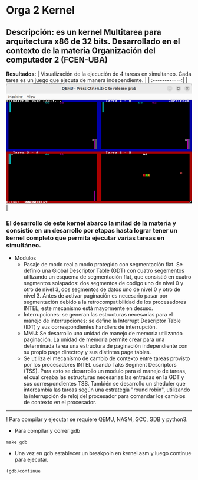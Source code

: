 # Orga 2 Kernel
## Descripción: es un kernel Multitarea para arquitectura x86 de 32 bits. Desarrollado en el contexto de la materia Organización del computador 2 (FCEN-UBA) 

 **Resultados:**
  | Visualización de la ejecución de 4 tareas en simultaneo. Cada tarea es un juego que ejecuta de manera independiente.    | 
  | :------------:|
  | ![Ejecuación de 4 tareas](./tareas_kernel.png)  |

### El desarrollo de este kernel abarco la mitad de la materia y consistio en un desarrollo por etapas hasta lograr tener un kernel completo que permita ejecutar varias tareas en simultáneo.
- Modulos   
	- Pasaje de modo real a modo protegido con segmentación flat. Se definió una Global Descriptor Table (GDT) con cuatro segementos utilizando un esquema de segmentación flat, que consistió en cuatro segmentos solapados: dos segmentos de codigo uno de nivel 0 y otro de nivel 3, dos segmentos de datos uno de nivel 0 y otro de nivel 3. Antes de activar paginación es necesario pasar por segmentación debido a la retrocompatibilidad de los procesadores INTEL, este mecanismo está mayormente en desuso.
	- Interrupciones: se generan las estructuras necesarias para el manejo de interrupciones: se define la Interrupt Descriptor Table (IDT) y sus correspondientes handlers de interrupción.  
	- MMU: Se desarrollo una unidad de manejo de memoria utilizando paginación. La unidad de memoria permite crear para una determinada tarea una estructura de paginación independiente con su propio page directroy y sus distintas page tables.   
	- Se utiliza el mecanísmo de cambio de contexto entre tareas provisto por los procesadores INTEL usando Taks Segment Descriptors (TSS). Para esto se desarrollo un modulo para el manejo de tareas, el cual creaba las estructuras necesarias:las entradas en la GDT y sus correspondientes TSS. También se desarrollo un sheduler que intercambia las tareas según una estrategia "round robin", utilizando la interrupción de reloj del procesador para comandar los cambios de contexto en el procesador.  


 -----------------------------
 ! Para compilar y ejecutar se requiere QEMU, NASM, GCC, GDB y python3.
 
* Para compilar y correr gdb 
```
make gdb
```
* Una vez en gdb establecer un breakpoin en kernel.asm y luego continue para ejecutar.
```
(gdb)continue
```
